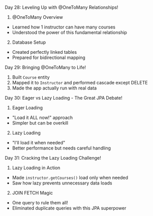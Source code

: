 Day 28: Leveling Up with @OneToMany Relationships! 
1) @OneToMany Overview 
 - Learned how 1 instructor can have many courses 
 - Understood the power of this fundamental relationship 
2) Database Setup
 - Created perfectly linked tables 
 - Prepared for bidirectional mapping 

Day 29: Bringing @OneToMany to Life! 
1) Built `Course` entity 
2) Mapped it to `Instructor`  and performed cascade except DELETE
3) Made the app actually run with real data 

Day 30: Eager vs Lazy Loading - The Great JPA Debate! 
1) Eager Loading
 - "Load it ALL now!" approach 
 - Simpler but can be overkill 
2) Lazy Loading 
 - "I'll load it when needed" 
 - Better performance but needs careful handling 

Day 31: Cracking the Lazy Loading Challenge!
1) Lazy Loading in Action 
 - Made `instructor.getCourses()` load only when needed 
 - Saw how lazy prevents unnecessary data loads 
2) JOIN FETCH Magic 
 - One query to rule them all! 
 - Eliminated duplicate queries with this JPA superpower 
